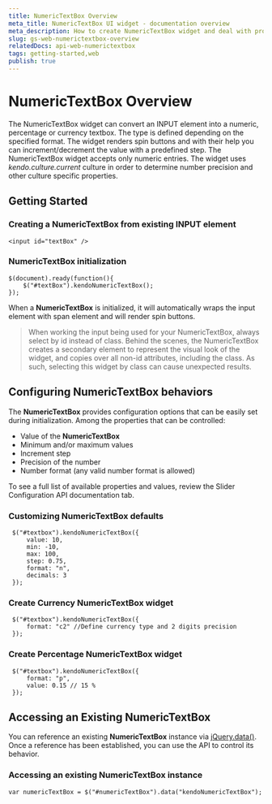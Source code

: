 ```yaml
---
title: NumericTextBox Overview
meta_title: NumericTextBox UI widget - documentation overview
meta_description: How to create NumericTextBox widget and deal with proper configuration of its behaviors.
slug: gs-web-numerictextbox-overview
relatedDocs: api-web-numerictextbox
tags: getting-started,web
publish: true
---
```


# NumericTextBox Overview

The NumericTextBox widget can convert an INPUT element into a numeric, percentage or currency textbox.
The type is defined depending on the specified format. The widget renders spin buttons and with their help you can
increment/decrement the value with a predefined step. The NumericTextBox widget accepts only numeric entries.
The widget uses _kendo.culture.current_ culture in order to determine number precision and other culture
specific properties.


## Getting Started

### Creating a NumericTextBox from existing INPUT element

    <input id="textBox" />

### NumericTextBox initialization

    $(document).ready(function(){
        $("#textBox").kendoNumericTextBox();
    });

When a **NumericTextBox** is initialized, it will automatically
wraps the input element with span element and will render spin
buttons.

> When working the input being used for your NumericTextBox, always select by id instead of class. Behind the scenes, the NumericTextBox creates a secondary element to represent the visual look of the widget, and copies over all non-id attributes, including the class. As such, selecting this widget by class can cause unexpected results.

## Configuring NumericTextBox behaviors


The **NumericTextBox** provides configuration options that can be
easily set during initialization. Among the properties that can be
controlled:


*   Value of the **NumericTextBox**
*   Minimum and/or maximum values
*   Increment step
*   Precision of the number
*   Number format (any valid number format is allowed)



To see a full list of available properties and values, review the
Slider Configuration API documentation tab.

### Customizing NumericTextBox defaults

     $("#textbox").kendoNumericTextBox({
         value: 10,
         min: -10,
         max: 100,
         step: 0.75,
         format: "n",
         decimals: 3
     });



### Create Currency NumericTextBox widget

     $("#textbox").kendoNumericTextBox({
         format: "c2" //Define currency type and 2 digits precision
     });



### Create Percentage NumericTextBox widget

     $("#textbox").kendoNumericTextBox({
         format: "p",
         value: 0.15 // 15 %
     });

## Accessing an Existing NumericTextBox


You can reference an existing **NumericTextBox** instance via
[jQuery.data()](http://api.jquery.com/jQuery.data/).
Once a reference has been established, you can use the API to control
its behavior.

### Accessing an existing NumericTextBox instance

    var numericTextBox = $("#numericTextBox").data("kendoNumericTextBox");

